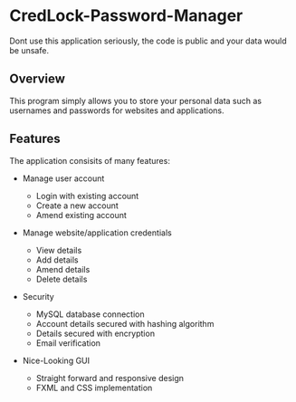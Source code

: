 # CredLock-Password-Manager
Dont use this application seriously, the code is public and your data would be unsafe.

## Overview
This program simply allows you to store your personal data such as usernames and passwords for websites and applications.

## Features

The application consisits of many features:

* Manage user account
  *  Login with existing account
  *  Create a new account
  *  Amend existing account

* Manage website/application credentials
  * View details
  * Add details
  * Amend details
  * Delete details

* Security
  * MySQL database connection
  * Account details secured with hashing algorithm
  * Details secured with encryption
  * Email verification

* Nice-Looking GUI
  * Straight forward and responsive design 
  * FXML and CSS implementation
